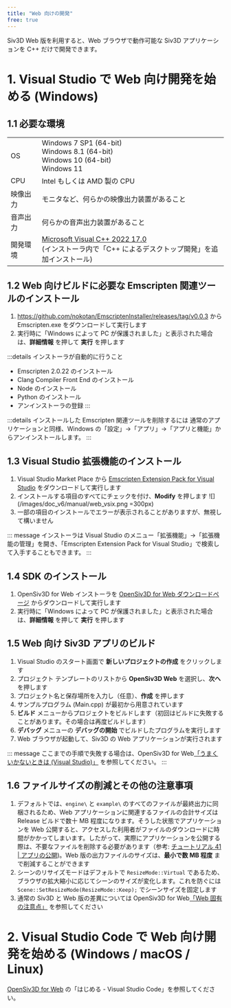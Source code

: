 ```yaml
---
title: "Web 向けの開発"
free: true
---
```


Siv3D Web 版を利用すると、Web ブラウザで動作可能な Siv3D アプリケーションを C++ だけで開発できます。

# 1. Visual Studio で Web 向け開発を始める (Windows)

## 1.1 必要な環境
|  |  |
|--|--|
| OS | Windows 7 SP1 (64-bit)<br>Windows 8.1 (64-bit)<br>Windows 10 (64-bit)<br>Windows 11 |
| CPU | Intel もしくは AMD 製の CPU |
| 映像出力 | モニタなど、何らかの映像出力装置があること |
| 音声出力 | 何らかの音声出力装置があること |
| 開発環境 | [Microsoft Visual C++ 2022 17.0](https://visualstudio.microsoft.com/ja/downloads/)<br>(インストーラ内で「C++ によるデスクトップ開発」を追加インストール) |

## 1.2 Web 向けビルドに必要な Emscripten 関連ツールのインストール

1. https://github.com/nokotan/EmscriptenInstaller/releases/tag/v0.0.3 から Emscripten.exe をダウンロードして実行します
2. 実行時に「Windows によって PC が保護されました」と表示された場合は、**詳細情報** を押して **実行** を押します

:::details インストーラが自動的に行うこと
- Emscripten 2.0.22 のインストール
- Clang Compiler Front End のインストール
- Node のインストール
- Python のインストール
- アンインストーラの登録
:::

:::details インストールした Emscripten 関連ツールを削除するには
通常のアプリケーションと同様、Windows の「設定」→「アプリ」→「アプリと機能」からアンインストールします。
:::

## 1.3 Visual Studio 拡張機能のインストール

1. Visual Studio Market Place から [Emscripten Extension Pack for Visual Studio](https://marketplace.visualstudio.com/items?itemName=KamenokoSoft.emscripten-extensions) をダウンロードして実行します
2. インストールする項目のすべてにチェックを付け、**Modify** を押します
![](/images/doc_v6/manual/web_vsix.png =300px)
3. 一部の項目のインストールでエラーが表示されることがありますが、無視して構いません

::: message
インストーラは Visual Studio のメニュー「拡張機能」→「拡張機能の管理」を開き、「Emscripten Extension Pack for Visual Studio」で検索して入手することもできます。
:::

## 1.4 SDK のインストール

1. OpenSiv3D for Web インストーラを [OpenSiv3D for Web ダウンロードページ](https://siv3d.kamenokosoft.com/ja/download) からダウンロードして実行します
2. 実行時に「Windows によって PC が保護されました」と表示された場合は、**詳細情報** を押して **実行** を押します

## 1.5 Web 向け Siv3D アプリのビルド

1. Visual Studio のスタート画面で **新しいプロジェクトの作成** をクリックします
1. プロジェクト テンプレートのリストから **OpenSiv3D Web** を選択し、**次へ** を押します
1. プロジェクト名と保存場所を入力し（任意）、**作成** を押します
1. サンプルプログラム (Main.cpp) が最初から用意されています
1. **ビルド** メニューからプロジェクトをビルドします（初回はビルドに失敗することがあります。その場合は再度ビルドします）
1. **デバッグ** メニューの **デバッグの開始** でビルドしたプログラムを実行します
1. Web ブラウザが起動して、Siv3D の Web アプリケーションが実行されます

::: message
ここまでの手順で失敗する場合は、OpenSiv3D for Web[「うまくいかないときは (Visual Studio)」](https://siv3d.kamenokosoft.com/ja/building/trouble-shooting) を参照してください。
:::

## 1.6 ファイルサイズの削減とその他の注意事項

1. デフォルトでは、`engine\` と `example\` のすべてのファイルが最終出力に同梱されるため、Web アプリケーションに関連するファイルの合計サイズは Release ビルドで数十 MB 程度になります。そうした状態でアプリケーションを Web 公開すると、アクセスした利用者がファイルのダウンロードに時間がかかってしまいます。したがって、実際にアプリケーションを公開する際は、不要なファイルを削除する必要があります（参考: [チュートリアル 41 | アプリの公開](https://zenn.dev/reputeless/books/siv3d-documentation/viewer/tutorial-release#41.9-%E5%90%8C%E6%A2%B1%E3%81%99%E3%82%8B%E5%BF%85%E8%A6%81%E3%81%8C%E7%84%A1%E3%81%84%E3%83%95%E3%82%A1%E3%82%A4%E3%83%AB))。Web 版の出力ファイルのサイズは、**最小で数 MB 程度** まで削減することができます
1. シーンのリサイズモードはデフォルトで `ResizeMode::Virtual` であるため、ブラウザの拡大縮小に応じてシーンのサイズが変化します。これを防ぐには `Scene::SetResizeMode(ResizeMode::Keep);` でシーンサイズを固定します
1. 通常の Siv3D と Web 版の差異については OpenSiv3D for Web[「Web 固有の注意点」](https://siv3d.kamenokosoft.com/ja/building/web-specific-notes) を参照してください



# 2. Visual Studio Code で Web 向け開発を始める (Windows / macOS / Linux)

[OpenSiv3D for Web](https://siv3d.kamenokosoft.com/ja/index) の「はじめる - Visual Studio Code」を参照してください。


